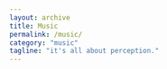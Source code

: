 ```yaml
---
layout: archive
title: Music
permalink: /music/
category: "music"
tagline: "it's all about perception."
---
```

